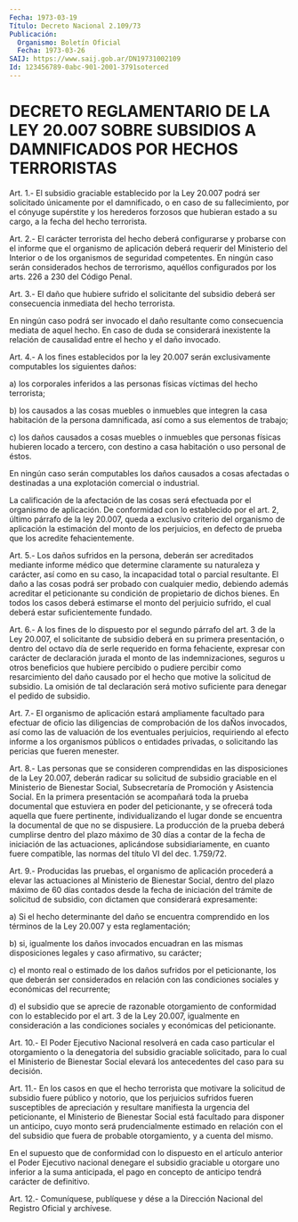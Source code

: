 ```yaml
---
Fecha: 1973-03-19
Título: Decreto Nacional 2.109/73
Publicación:
  Organismo: Boletín Oficial
  Fecha: 1973-03-26
SAIJ: https://www.saij.gob.ar/DN19731002109
Id: 123456789-0abc-901-2001-3791soterced
---
```

# DECRETO REGLAMENTARIO DE LA LEY 20.007 SOBRE SUBSIDIOS A DAMNIFICADOS POR HECHOS TERRORISTAS

<a id="1"></a>
Art.  1.-  El subsidio graciable establecido por la Ley 20.007 podrá ser solicitado  únicamente  por  el damnificado, o en caso de su  fallecimiento,  por  el  cónyuge  supérstite  y  los  herederos forzosos  que hubieran estado a su cargo,  a  la  fecha  del  hecho terrorista.

<a id="2"></a>
Art. 2.- El carácter terrorista del hecho deberá configurarse y probarse  con  el  informe  que  el  organismo de aplicación deberá requerir  del  Ministerio  del  Interior o  de  los  organismos  de seguridad competentes. En ningún  caso serán considerados hechos de terrorismo, aquéllos configurados por  los  arts.  226  a  230  del Código Penal.

<a id="3"></a>
Art.  3.-  El  daño  que  hubiere  sufrido  el solicitante del subsidio  deberá  ser consecuencia inmediata del hecho  terrorista.

En  ningún  caso  podrá   ser  invocado  el  daño  resultante  como consecuencia mediata de aquel hecho. En caso de duda se considerará inexistente la  relación de causalidad entre el hecho y el daño invocado.

<a id="4"></a>
Art.  4.-  A  los  fines  establecidos por la ley 20.007 serán exclusivamente computables los siguientes daños:

a) los corporales inferidos a las  personas  físicas  víctimas  del hecho terrorista;

b)  los  causados  a  las cosas muebles o inmuebles que integren la casa  habitación  de  la  persona   damnificada,  así  como  a  sus elementos de trabajo;

c)  los daños causados a cosas muebles  o  inmuebles  que  personas físicas  hubieren locado a tercero, con destino a casa habitación o uso personal de éstos.

En ningún  caso  serán  computables  los  daños  causados  a  cosas afectadas  o  destinadas  a una explotación comercial o industrial.

La calificación de la afectación  de  las  cosas será efectuada por el organismo de aplicación. De conformidad con  lo  establecido por el  art.  2,  último  párrafo  de  la ley 20.007, queda a exclusivo criterio del organismo de aplicación  la  estimación  del  monto de los perjuicios, en defecto de prueba que los acredite fehacientemente.

<a id="5"></a>
Art.  5.-  Los  daños  sufridos  en  la  persona,  deberán ser acreditados  mediante  informe  médico que determine claramente  su naturaleza y carácter, así como en  su caso, la incapacidad total o parcial  resultante.  El daño a las cosas  podrá  ser  probado  con cualquier  medio, debiendo  además  acreditar  el  peticionante  su condición de  propietario  de  dichos  bienes.  En  todos los casos deberá  estimarse  el  monto del perjuicio sufrido, el cual  deberá estar suficientemente fundado.

<a id="6"></a>
Art. 6.- A los fines de lo dispuesto por el segundo párrafo del art.  3  de  la Ley 20.007, el solicitante de subsidio deberá en su primera presentación,  o  dentro  del octavo día de serle requerido en forma fehaciente, expresar con carácter  de  declaración  jurada el  monto  de  las  indemnizaciones, seguros u otros beneficios que hubiere percibido o pudiere  percibir  como  resarcimiento del daño causado  por  el  hecho  que  motive la solicitud de  subsidio.  La omisión de tal declaración será  motivo  suficiente para denegar el pedido de subsidio.

<a id="7"></a>
Art.  7.-  El  organismo  de  aplicación  estará  ampliamente facultado  para  efectuar de oficio las diligencias de comprobación de  los  daÑos  invocados,   así  como  las  de  valuación  de  los eventuales  perjuicios,  requiriendo    al  efecto  informe  a  los organismos  públicos  o  entidades  privadas,   o  solicitando  las pericias que fueren menester.

<a id="8"></a>
Art.  8.-  Las  personas que se consideren comprendidas en las disposiciones de la Ley  20.007,  deberán  radicar  su solicitud de subsidio    graciable    en  el  Ministerio  de  Bienestar  Social, Subsecretaría de Promoción  y  Asistencia  Social.  En  la  primera presentación  se acompañará toda la prueba documental que estuviera en poder del peticionante,  y  se  ofrecerá  toda aquella que fuere pertinente,  individualizando  el  lugar  donde  se   encuentra  la documental  de  que  no  se dispusiere. La producción de la  prueba deberá cumplirse dentro del  plazo máximo de 30 días a contar de la fecha de iniciación de las actuaciones, aplicándose subsidiariamente,  en  cuanto  fuere  compatible,  las  normas  del título VI del dec. 1.759/72.

<a id="9"></a>
Art.  9.-  Producidas  las pruebas, el organismo de aplicación procederá  a  elevar las actuaciones  al  Ministerio  de  Bienestar Social, dentro  del plazo máximo de 60 días contados desde la fecha de iniciación del  trámite  de  solicitud de subsidio, con dictamen que considerará expresamente:

a) Si el hecho determinante del daño  se  encuentra  comprendido en los   términos  de  la  Ley  20.007  y  esta  reglamentación;

b) si,  igualmente  los  daños  invocados  encuadran  en las mismas disposiciones    legales  y  caso  afirmativo,  su  carácter;

c)  el  monto  real  o  estimado  de  los  daños  sufridos  por  el peticionante, los que  deberán ser considerados en relación con las condiciones sociales y económicas del recurrente;

d)  el  subsidio  que  se  aprecie  de  razonable  otorgamiento  de conformidad con lo establecido  por  el  art.  3  de la Ley 20.007, igualmente    en  consideración  a  las  condiciones  sociales    y económicas del peticionante.

<a id="10"></a>
Art.  10.-  El Poder Ejecutivo Nacional resolverá en cada caso particular el otorgamiento  o la denegatoria del subsidio graciable solicitado, para lo cual el Ministerio  de Bienestar Social elevará los antecedentes del caso para su decisión.

<a id="11"></a>
Art. 11.- En los casos en que el hecho terrorista que motivare la  solicitud   de  subsidio  fuere  público  y  notorio,  que  los perjuicios sufridos  fueren susceptibles de apreciación y resultare manifiesta  la  urgencia    del   peticionante,  el  Ministerio  de Bienestar Social está facultado para  disponer  un  anticipo,  cuyo monto   será  prudencialmente  estimado  en  relación  con  el  del subsidio  que fuera de probable otorgamiento, y a cuenta del mismo.

En el supuesto  que  de conformidad con lo dispuesto en el artículo anterior  el  Poder  Ejecutivo    nacional   denegare  el  subsidio graciable u otorgare uno inferior a la suma anticipada,  el pago en concepto de anticipo tendrá carácter de definitivo.

<a id="12"></a>
Art.  12.-  Comuníquese,  publíquese  y  dése  a  la Dirección Nacional del Registro Oficial y archívese.